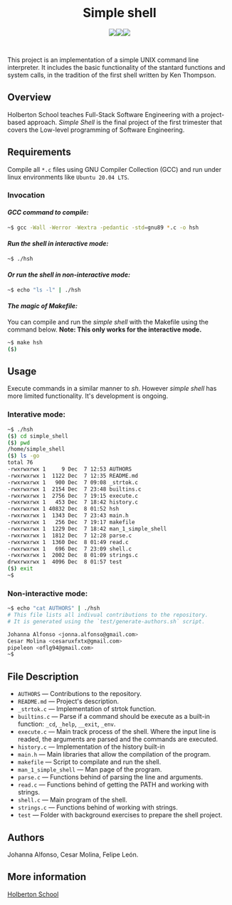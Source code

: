 <br>

<h1 align='center'>Simple shell</h1>

<p align='center'><img src='https://img.shields.io/badge/powershell-5391FE?style=for-the-badge&logo=powershell&logoColor=white'><img src='https://img.shields.io/badge/Linux-FCC624?style=for-the-badge&logo=linux&logoColor=black'><img src='https://img.shields.io/badge/GNU%20Bash-4EAA25?style=for-the-badge&logo=GNU%20Bash&logoColor=white'></p>

<br>

This project is an implementation of a simple UNIX command line interpreter. It includes the basic functionality of the stantard functions and system calls, in the tradition of the first shell written by Ken Thompson.

## Overview

Holberton School teaches Full-Stack Software Engineering with a project-based approach. *Simple Shell* is the final project of the first trimester that covers the Low-level programming of Software Engineering.

## Requirements

Compile all ```*.c``` files using GNU Compiler Collection (GCC) and run under linux environments like ```Ubuntu 20.04 LTS```.

### Invocation

#### *GCC command to compile:*
```sh
~$ gcc -Wall -Werror -Wextra -pedantic -std=gnu89 *.c -o hsh
```

#### *Run the shell in interactive mode:*
```sh
~$ ./hsh
```

#### *Or run the shell in non-interactive mode:*
```sh
~$ echo "ls -l" | ./hsh
```

#### *The magic of Makefile:*

You can compile and run the *simple shell* with the Makefile using the command below. **Note: This only works for the interactive mode.**
```sh
~$ make hsh
($) 
```
## Usage

Execute commands in a similar manner to *sh*. However *simple shell* has more limited functionality. It's development is ongoing.

### Interative mode:

```sh
~$ ./hsh
($) cd simple_shell
($) pwd
/home/simple_shell
($) ls -go
total 76
-rwxrwxrwx 1     9 Dec  7 12:53 AUTHORS
-rwxrwxrwx 1  1122 Dec  7 12:35 README.md
-rwxrwxrwx 1   900 Dec  7 09:08 _strtok.c
-rwxrwxrwx 1  2154 Dec  7 23:48 builtins.c
-rwxrwxrwx 1  2756 Dec  7 19:15 execute.c
-rwxrwxrwx 1   453 Dec  7 18:42 history.c
-rwxrwxrwx 1 40832 Dec  8 01:52 hsh
-rwxrwxrwx 1  1343 Dec  7 23:43 main.h
-rwxrwxrwx 1   256 Dec  7 19:17 makefile
-rwxrwxrwx 1  1229 Dec  7 18:42 man_1_simple_shell
-rwxrwxrwx 1  1812 Dec  7 12:28 parse.c
-rwxrwxrwx 1  1360 Dec  8 01:49 read.c
-rwxrwxrwx 1   696 Dec  7 23:09 shell.c
-rwxrwxrwx 1  2002 Dec  8 01:09 strings.c
drwxrwxrwx 1  4096 Dec  8 01:57 test
($) exit
~$ 
```

### Non-interactive mode:

```sh
~$ echo "cat AUTHORS" | ./hsh
# This file lists all indivual contributions to the repository.
# It is generated using the `test/generate-authors.sh` script.

Johanna Alfonso <jonna.alfonso@gmail.com>
Cesar Molina <cesaruxfxtx@gmail.com>
pipeleon <oflg94@gmail.com>
~$ 
```

## File Description

- ``AUTHORS`` — Contributions to the repository.
- ``README.md`` — Project's description.
- ``_strtok.c`` — Implementation of strtok function.
- ``builtins.c`` — Parse if a command should be execute as a built-in function: ``_cd``, ``_help``, ``__exit``, ``_env``.
- ``execute.c`` — Main track process of the shell. Where the input line is readed, the arguments are parsed and the commands are executed.
- ``history.c`` — Implementation of the history built-in
- ``main.h`` — Main libraries that allow the compilation of the program.
- ``makefile`` — Script to compilate and run the shell.
- ``man_1_simple_shell`` — Man page of the program.
- ``parse.c`` — Functions behind of parsing the line and arguments.
- ``read.c`` — Functions behind of getting the PATH and working with strings.
- ``shell.c`` — Main program of the shell.
- ``strings.c`` — Functions behind of working with strings.
- ``test`` — Folder with background exercises to prepare the shell project.

## Authors

Johanna Alfonso, Cesar Molina, Felipe León.

## More information

[Holberton School](https://www.holbertonschool.com/)
